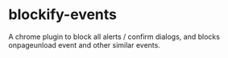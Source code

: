 # blockify-events
A chrome plugin to block all alerts / confirm dialogs, and blocks onpageunload event and other similar events.
